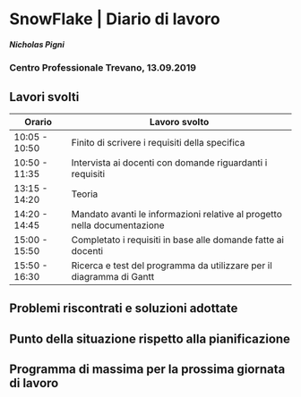 

# SnowFlake | Diario di lavoro
##### Nicholas Pigni
### Centro Professionale Trevano, 13.09.2019

## Lavori svolti


|Orario        |Lavoro svolto|
|--------------|---------------------------------------|
|10:05 - 10:50 |Finito di scrivere i requisiti della specifica|
|10:50 - 11:35 |Intervista ai docenti con domande riguardanti i requisiti|
|13:15 - 14:20 |Teoria|
|14:20 - 14:45 |Mandato avanti le informazioni relative al progetto nella documentazione|
|15:00 - 15:50|Completato i requisiti in base alle domande fatte ai docenti|
|15:50 - 16:30|Ricerca e test del programma da utilizzare per il diagramma di Gantt|

##  Problemi riscontrati e soluzioni adottate


##  Punto della situazione rispetto alla pianificazione


## Programma di massima per la prossima giornata di lavoro